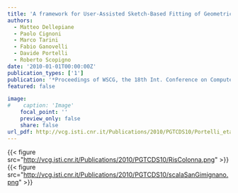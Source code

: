 ```yaml
---
title: 'A framework for User-Assisted Sketch-Based Fitting of Geometric Primitives'
authors:
  - Matteo Dellepiane
  - Paolo Cignoni
  - Marco Tarini
  - Fabio Ganovelli
  - Davide Portelli
  - Roberto Scopigno
date: '2010-01-01T00:00:00Z'
publication_types: ['1']
publication: '*Proceedings of WSCG, the 18th Int. Conference on Computer Graphics, Visualization and Computer Vision*'
featured: false

image:
#    caption: 'Image'
    focal_point: ''
    preview_only: false
    share: false
url_pdf: http://vcg.isti.cnr.it/Publications/2010/PGTCDS10/Portelli_etal_AFramework.pdf
---
```

{{< figure src="http://vcg.isti.cnr.it/Publications/2010/PGTCDS10/RisColonna.png" >}}
{{< figure src="http://vcg.isti.cnr.it/Publications/2010/PGTCDS10/scalaSanGimignano.png" >}}
